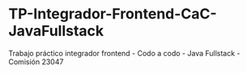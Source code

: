 # TP-Integrador-Frontend-CaC-JavaFullstack
Trabajo práctico integrador frontend - Codo a codo - Java Fullstack - Comisión 23047
